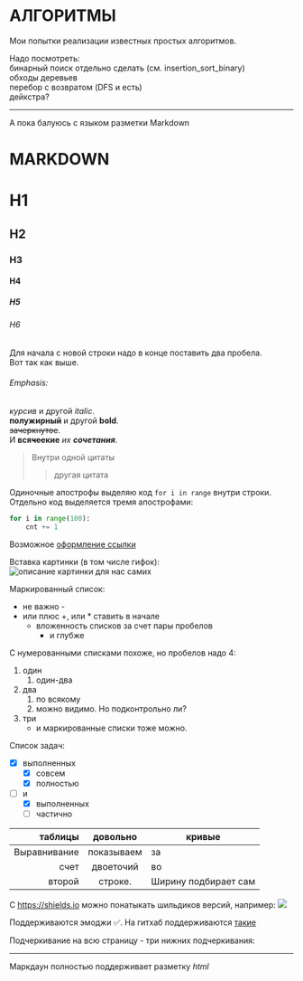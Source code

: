 # АЛГОРИТМЫ

Мои попытки реализации известных простых алгоритмов.

Надо посмотреть:  
бинарный поиск отдельно сделать (см. insertion_sort_binary)  
обходы деревьев  
перебор с возвратом (DFS и есть)  
дейкстра?  

___
А пока балуюсь с языком разметки Markdown

# MARKDOWN

# H1
## H2
### H3
#### H4
##### H5
###### H6

Для 
начала с новой строки надо в конце поставить два пробела.  
Вот
так
как
выше.

###### Emphasis:
*курсив* и другой _italic_.  
**полужирный** и другой __bold__.  
~~зачеркнутое~~.  
И **вся~~чес~~кие** _*их*_ ***сочетания***.  

> Внутри одной цитаты
>> другая цитата

Одиночные апострофы выделяю код `for i in range` внутри строки.
Отдельно код выделяется тремя апострофами:
```python
for i in range(100):
    cnt += 1
```

Возможное [оформление ссылки](https://github.com/GnuriaN/format-README/blob/master/emoji.md)

Вставка картинки (в том числе гифок):  
![описание картинки для нас самих](http://kvadromash.ru/wp-content/uploads/2014/02/Arsenal.-1-1-300x178.jpg)

Маркированный список:
- не важно -
- или плюс +, или * ставить в начале
  - вложенность списков за счет пары пробелов
    - и глубже

С нумерованными списками похоже, но пробелов надо 4:
1. один 
    1. один-два
2. два
   1) по всякому 
   2) можно видимо. Но подконтрольно ли?
3. три
    + и маркированные списки тоже можно.

Список задач:
- [x] выполненных
  - [x] совсем
  - [x] полностью
- [ ] и
  - [x] выполненных
  - [ ] частично

|таблицы|довольно|кривые|
|------:|:------:|------|
|Выравнивание|показываем|за|
|счет|двоеточий|во|
|второй|строке.|Ширину подбирает сам|

C https://shields.io можно понатыкать шильдиков версий, например:
![](https://img.shields.io/pypi/v/python?label=python&logo=python&style=flat-square)

Поддерживаются эмоджи :white_check_mark:. На гитхаб поддерживаются [такие](https://github.com/GnuriaN/format-README/blob/master/emoji.md)

Подчеркивание на всю страницу - три нижних подчеркивания:
___

Маркдаун полностью поддерживает разметку <i>html</i>
